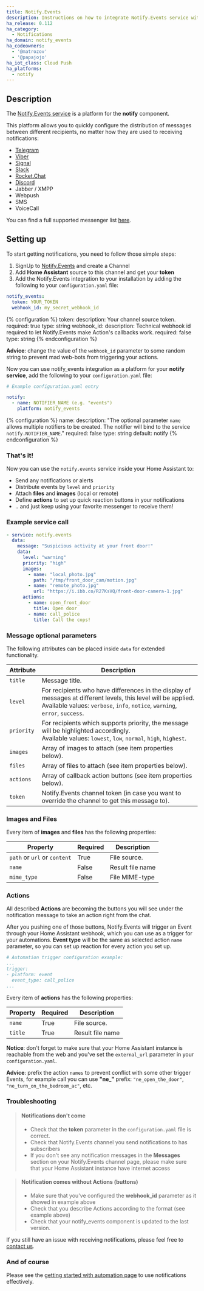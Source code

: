 ```yaml
---
title: Notify.Events
description: Instructions on how to integrate Notify.Events service with your Home Assistant notifications.
ha_release: 0.112
ha_category:
  - Notifications
ha_domain: notify_events
ha_codeowners:
  - '@matrozov'
  - '@papajojo'
ha_iot_class: Cloud Push
ha_platforms:
  - notify
---
```


## Description

The [Notify.Events service](https://notify.events/) is a platform for the **notify** component.

This platform allows you to quickly configure the distribution of messages between different recipients, no matter how they are used to receiving notifications:

- [Telegram](https://telegram.org/)
- [Viber](https://viber.com/)
- [Signal](https://signal.org/)
- [Slack](https://slack.com/)
- [Rocket.Chat](https://rocket.chat/)
- [Discord](https://discordapp.com/)
- Jabber / XMPP
- Webpush
- SMS
- VoiceCall

You can find a full supported messenger list [here](https://notify.events/features).

## Setting up

To start getting notifications, you need to follow those simple steps:

1. SignUp to [Notify.Events](https://notify.events/) and create a Channel
2. Add **Home Assistant** source to this channel and get your **token**
3. Add the Notify.Events integration to your installation by adding the following to your `configuration.yaml` file:

```yaml
notify_events:
  token: YOUR_TOKEN
  webhook_id: my_secret_webhook_id
```

{% configuration %}
token:
  description: Your channel source token.
  required: true
  type: string
webhook_id:
  description: Technical webhook id required to let Notify.Events make Action's callbacks work.
  required: false
  type: string
{% endconfiguration %}

**Advice**: change the value of the `webhook_id` parameter to some random string to prevent mad web-bots from triggering your actions.

Now you can use notify_events integration as a platform for your **notify service**, add the following to your `configuration.yaml` file:

```yaml
# Example configuration.yaml entry

notify:
  - name: NOTIFIER_NAME (e.g. "events")
    platform: notify_events
```

{% configuration %}
name:
  description: "The optional parameter `name` allows multiple notifiers to be created. The notifier will bind to the service `notify.NOTIFIER_NAME`."
  required: false
  type: string
  default: notify
{% endconfiguration %}

### That's it!

Now you can use the `notify.events` service inside your Home Assistant to:
- Send any notifications or alerts
- Distribute events by `level` and `priority`
- Attach **files** and **images** (local or remote)
- Define **actions** to set up quick reaction buttons in your notifications
- .. and just keep using your favorite messenger to receive them!

### Example service call

```yaml
- service: notify.events
  data:
    message: "Suspicious activity at your front door!"
    data:
      level: "warning"
      priority: "high"
      images:
        - name: "local_photo.jpg"
          path: "/tmp/front_door_cam/motion.jpg"
        - name: "remote_photo.jpg"
          url: "https://i.ibb.co/R27KsVQ/front-door-camera-1.jpg"
      actions:
        - name: open_front_door
          title: Open door
        - name: call_police
          title: Call the cops!
```

### Message optional parameters

The following attributes can be placed inside `data` for extended functionality.

| Attribute  | Description                                                                                                                                                                                      |
|------------|--------------------------------------------------------------------------------------------------------------------------------------------------------------------------------------------------|
| `title`    | Message title.                                                                                                                                                                                   |
| `level`    | For recipients who have differences in the display of messages at different levels, this level will be applied.<br>Available values: `verbose`, `info`, `notice`, `warning`, `error`, `success`. |
| `priority` | For recipients which supports priority, the message will be highlighted accordingly.<br>Available values: `lowest`, `low`, `normal`, `high`, `highest`.                                          |
| `images`   | Array of images to attach (see item properties below).                                                                                                                                           |
| `files`    | Array of files to attach (see item properties below).                                                                                                                                            |
| `actions`  | Array of callback action buttons (see item properties below).                                                                                                                                    |
| `token`    | Notify.Events channel token (in case you want to override the channel to get this message to).                                                                                                   |

### Images and Files

Every item of **images** and **files** has the following properties:

| Property                     | Required | Description      |
|------------------------------|----------|------------------|
| `path` or `url` or `content` | True     | File source.     |
| `name`                       | False    | Result file name |
| `mime_type`                  | False    | File MIME-type   |

### Actions

All described **Actions** are becoming the buttons you will see under the notification message to take an action right from the chat.

After you pushing one of those buttons, Notify.Events will trigger an Event through your Home Assistant webhook, which you can use as a trigger for your automations.
**Event type** will be the same as selected action `name` parameter, so you can set up reaction for every action you set up.

```yaml
# Automation trigger configuration example:
...
trigger:
- platform: event
  event_type: call_police
...
```

Every item of **actions** has the following properties:

| Property | Required | Description      |
|----------|----------|------------------|
| `name`   | True     | File source.     |
| `title`  | True     | Result file name |

**Notice**: don't forget to make sure that your Home Assistant instance is reachable from the web and you've set the `external_url` parameter in your `configuration.yaml`.

**Advice**: prefix the action `names` to prevent conflict with some other trigger Events, for example call you can use **"ne_"** prefix: `"ne_open_the_door"`, `"ne_turn_on_the_bedroom_ac"`, etc.

### Troubleshooting


> #### Notifications don't come
> - Check that the **token** parameter in the `configuration.yaml` file is correct.
> - Check that Notify.Events channel you send notifications to has subscribers
> - If you don't see any notification messages in the **Messages** section on your Notify.Events channel page, please make sure that your Home Assistant instance have internet access

> #### Notification comes without Actions (buttons)
> - Make sure that you've configured the **webhook_id** parameter as it showed in example above
> - Check that you describe Actions according to the format (see example above)
> - Check that your notify_events component is updated to the last version.

If you still have an issue with receiving notifications, please feel free to [contact us](https://notify.events/contacts).

### And of course

Please see the [getting started with automation page](/getting-started/automation/) to use notifications effectively.
